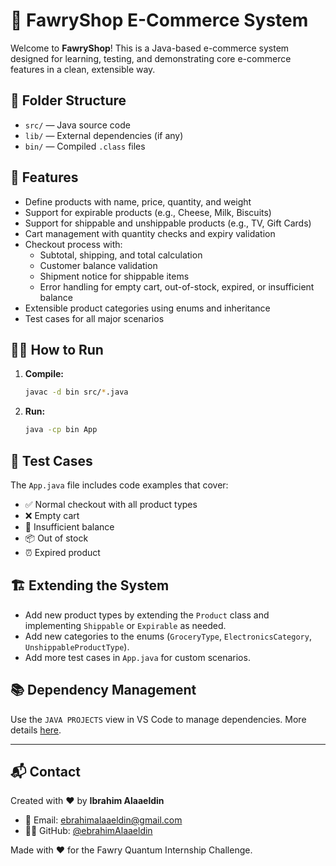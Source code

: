 # 🛒 FawryShop E-Commerce System

Welcome to **FawryShop**! This is a Java-based e-commerce system designed for learning, testing, and demonstrating core e-commerce features in a clean, extensible way.

## 📁 Folder Structure

- `src/` — Java source code
- `lib/` — External dependencies (if any)
- `bin/` — Compiled `.class` files

## 🚀 Features

- Define products with name, price, quantity, and weight
- Support for expirable products (e.g., Cheese, Milk, Biscuits)
- Support for shippable and unshippable products (e.g., TV, Gift Cards)
- Cart management with quantity checks and expiry validation
- Checkout process with:
  - Subtotal, shipping, and total calculation
  - Customer balance validation
  - Shipment notice for shippable items
  - Error handling for empty cart, out-of-stock, expired, or insufficient balance
- Extensible product categories using enums and inheritance
- Test cases for all major scenarios

## 🧑‍💻 How to Run

1. **Compile:**
   ```sh
   javac -d bin src/*.java
   ```
2. **Run:**
   ```sh
   java -cp bin App
   ```

## 🧪 Test Cases

The `App.java` file includes code examples that cover:
- ✅ Normal checkout with all product types
- ❌ Empty cart
- 💸 Insufficient balance
- 📦 Out of stock
- ⏰ Expired product

## 🏗️ Extending the System

- Add new product types by extending the `Product` class and implementing `Shippable` or `Expirable` as needed.
- Add new categories to the enums (`GroceryType`, `ElectronicsCategory`, `UnshippableProductType`).
- Add more test cases in `App.java` for custom scenarios.

## 📚 Dependency Management

Use the `JAVA PROJECTS` view in VS Code to manage dependencies. More details [here](https://github.com/microsoft/vscode-java-dependency#manage-dependencies).

---

## 📬 Contact

Created with ❤️ by **Ibrahim Alaaeldin**

- 📧 Email: [ebrahimalaaeldin@gmail.com](mailto:ebrahimalaaeldin@gmail.com)  
- 🧑‍💻 GitHub: [@ebrahimAlaaeldin](https://github.com/ebrahimAlaaeldin)

Made with ❤️ for the Fawry Quantum Internship Challenge.
